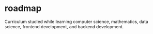 # roadmap

Curriculum studied while learning computer science, mathematics, data science, frontend development, and backend development.
